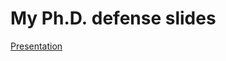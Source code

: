 
<!-- README.md is generated from README.Rmd. Please edit that file -->

# My Ph.D. defense slides

<!-- badges: start -->

<!-- badges: end -->

[Presentation](https://corradolanera.github.io/phd-defense/)
